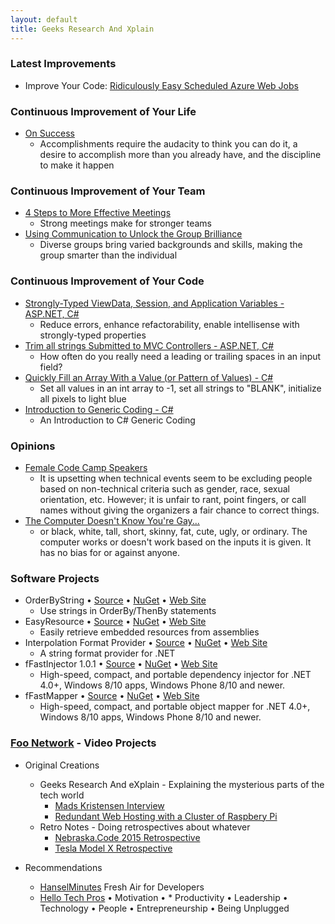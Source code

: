 ```yaml
---
layout: default
title: Geeks Research And Xplain
---
```


### Latest Improvements

* Improve Your Code: [Ridiculously Easy Scheduled Azure Web Jobs](/2015/12/ridiculously-easy-scheduled-azure)

### Continuous Improvement of Your Life

* [On Success](/2014/01/on-success)
  * Accomplishments require the audacity to think you can do it, a desire to accomplish more than you already have, and the discipline to make it happen
  
### Continuous Improvement of Your Team

* [4 Steps to More Effective Meetings](/2015/06/4-steps-to-more-effective-meetings)
  * Strong meetings make for stronger teams
* [Using Communication to Unlock the Group Brilliance](/)
  * Diverse groups bring varied backgrounds and skills, making the group smarter than the individual
    
### Continuous Improvement of Your Code

* [Strongly-Typed ViewData, Session, and Application Variables - ASP.NET, C#](/2013/06/simple-strongly-typed-pattern-for)
  * Reduce errors, enhance refactorability, enable intellisense with strongly-typed properties
* [Trim all strings Submitted to MVC Controllers - ASP.NET, C#](/2015/03/trimming-all-strings-submitted-to-aspnet)
  * How often do you really need a leading or trailing spaces in an input field?
* [Quickly Fill an Array With a Value (or Pattern of Values) - C#](/2014/04/better-array-fill-function)
  * Set all values in an int array to -1, set all strings to "BLANK", initialize all pixels to light blue
* [Introduction to Generic Coding - C#](/)
  * An Introduction to C# Generic Coding
    
### Opinions

* [Female Code Camp Speakers](/)
  * It is upsetting when technical events seem to be excluding people based on non-technical criteria such as gender, race, sexual orientation, etc.  However; it is unfair to rant, point fingers, or call names without giving the organizers a fair chance to correct things.
* [The Computer Doesn't Know You're Gay...](/)
  * or black, white, tall, short, skinny, fat, cute, ugly, or ordinary. The computer works or doesn't work based on the inputs it is given.  It has no bias for or against anyone.

### Software Projects

* OrderByString &bull; [Source](https://github.com/Grax32/OrderByString/) &bull; [NuGet](https://www.nuget.org/packages/OrderByString/) &bull; [Web Site](https://github.com/Grax32/OrderByString/)
  * Use strings in OrderBy/ThenBy statements
* EasyResource &bull; [Source](https://github.com/Grax32/Easy-Resources) &bull; [NuGet](https://www.nuget.org/packages/EasyResource/) &bull; [Web Site](https://github.com/Grax32/Easy-Resources)
  * Easily retrieve embedded resources from assemblies
* Interpolation Format Provider &bull; [Source](https://github.com/Grax32/InterpolationFormatProvider/) &bull; [NuGet](https://www.nuget.org/packages/InterpolationFormatProvider/) &bull; [Web Site](https://github.com/Grax32/InterpolationFormatProvider/)
  * A string format provider for .NET
* fFastInjector 1.0.1 &bull; [Source](https://ffastinjector.codeplex.com/) &bull; [NuGet](https://www.nuget.org/packages/fFastInjector/) &bull; [Web Site](https://ffastinjector.codeplex.com/SourceControl/latest)
  * High-speed, compact, and portable dependency injector for .NET 4.0+, Windows 8/10 apps, Windows Phone 8/10 and newer.
* fFastMapper &bull; [Source](https://ffastmapper.codeplex.com/SourceControl/latest) &bull; [NuGet](https://www.nuget.org/packages/fFastMapper/) &bull; [Web Site](https://ffastmapper.codeplex.com/)
  * High-speed, compact, and portable object mapper for .NET 4.0+, Windows 8/10 apps, Windows Phone 8/10 and newer.

### [Foo Network](http://foo.network/) - Video Projects

* Original Creations
  * Geeks Research And eXplain - Explaining the mysterious parts of the tech world
    * [Mads Kristensen Interview](https://www.youtube.com/watch?v=73-CqZEF7Ak&feature=youtu.be)
    * [Redundant Web Hosting with a Cluster of Raspbery Pi](/)
  * Retro Notes - Doing retrospectives about whatever
    * [Nebraska.Code 2015 Retrospective](https://www.youtube.com/watch?v=AWard2V9tVY)
    * [Tesla Model X Retrospective](/)
    
* Recommendations
  * [HanselMinutes](http://hanselminutes.com/) Fresh Air for Developers
  * [Hello Tech Pros](http://hellotechpros.com/) &bull; Motivation &bull; * Productivity &bull; Leadership &bull; Technology &bull; People &bull; Entrepreneurship &bull; Being Unplugged
 

